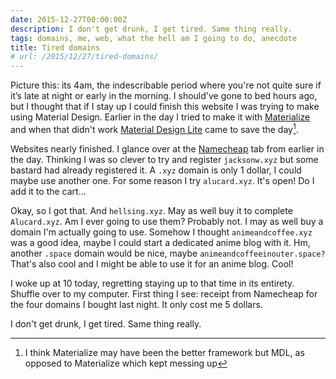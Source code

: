 ```yaml
---
date: 2015-12-27T00:00:00Z
description: I don't get drunk, I get tired. Same thing really.
tags: domains, me, web, what the hell am I going to do, anecdote
title: Tired domains
# url: /2015/12/27/tired-domains/
---
```


Picture this: its 4am, the indescribable period where you're not quite sure if it’s late at night or early in the morning. I should've gone to bed hours ago, but I thought that if I stay up I could finish this website I was trying to make using Material Design. Earlier in the day I tried to make it with [Materialize](http://materializecss.com/) and when that didn't work [Material Design Lite](http://www.getmdl.io/) came to save the day[^1].

Websites nearly finished. I glance over at the [Namecheap](https://www.namecheap.com/) tab from earlier in the day. Thinking I was so clever to try and register ```jacksonw.xyz``` but some bastard had already registered it. A ```.xyz``` domain is only 1 dollar, I could maybe use another one. For some reason I try ```alucard.xyz```. It's open! Do I add it to the cart...

Okay, so I got that. And ```hellsing.xyz```. May as well buy it to complete ```Alucard.xyz```. Am I ever going to use them? Probably not. I may as well buy a domain I'm actually going to use. Somehow I thought ```animeandcoffee.xyz``` was a good idea, maybe I could start a dedicated anime blog with it. Hm, another ```.space``` domain would be nice, maybe ```animeandcoffeeinouter.space?``` That's also cool and I might be able to use it for an anime blog. Cool!

I woke up at 10 today, regretting staying up to that time in its entirety. Shuffle over to my computer. First thing I see: receipt from Namecheap for the four domains I bought last night. It only cost me 5 dollars.

I don't get drunk, I get tired. Same thing really.

[^1]: I think Materialize may have been the better framework but MDL, as opposed to Materialize which kept messing up